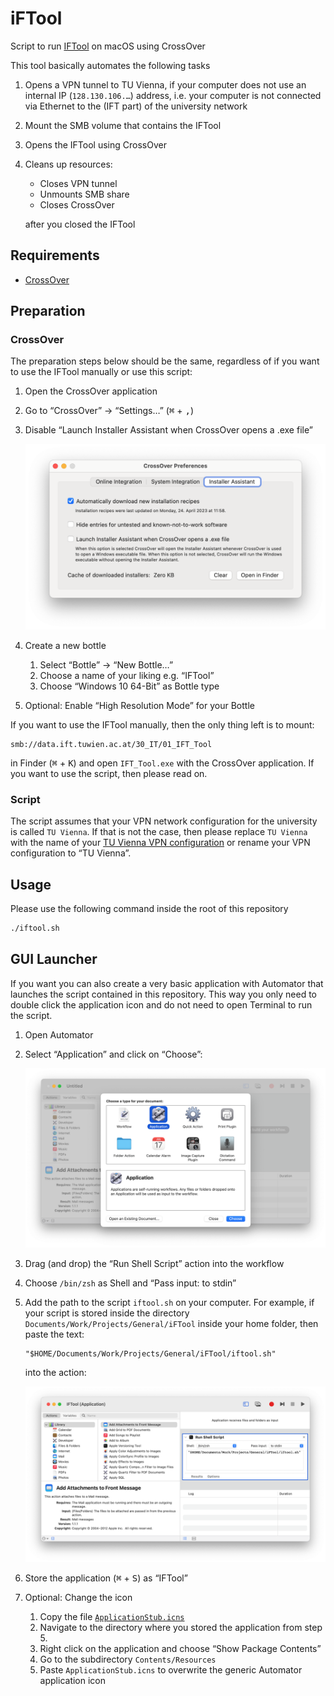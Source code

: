 # iFTool

Script to run [IFTool](smb://data.ift.tuwien.ac.at/30_IT/01_IFT_Tool) on macOS using CrossOver

This tool basically automates the following tasks

1. Opens a VPN tunnel to TU Vienna, if your computer does not use an internal IP (`128.130.106.…`) address, i.e. your computer is not connected via Ethernet to the (IFT part) of the university network
2. Mount the SMB volume that contains the IFTool
3. Opens the IFTool using CrossOver
4. Cleans up resources:

   - Closes VPN tunnel
   - Unmounts SMB share
   - Closes CrossOver

   after you closed the IFTool

[CrossOver]: https://www.codeweavers.com/crossover

## Requirements

- [CrossOver](https://www.codeweavers.com/crossover)

## Preparation

### CrossOver

The preparation steps below should be the same, regardless of if you want to use the IFTool manually or use this script:

1. Open the CrossOver application
2. Go to “CrossOver” → “Settings…” (<kbd>⌘</kbd> + <kbd>,</kbd>)
3. Disable “Launch Installer Assistant when CrossOver opens a .exe file”

   ![CrossOver Preferences](Pictures/CrossOver%20Preferences.webp)

4. Create a new bottle
   1. Select “Bottle” → “New Bottle…”
   2. Choose a name of your liking e.g. “IFTool”
   3. Choose “Windows 10 64-Bit” as Bottle type
5. Optional: Enable “High Resolution Mode” for your Bottle

If you want to use the IFTool manually, then the only thing left is to mount:

```
smb://data.ift.tuwien.ac.at/30_IT/01_IFT_Tool
```

in Finder (<kbd>⌘</kbd> + <kbd>K</kbd>) and open `IFT_Tool.exe` with the CrossOver application. If you want to use the script, then please read on.

### Script

The script assumes that your VPN network configuration for the university is called `TU Vienna`. If that is not the case, then please replace `TU Vienna` with the name of your [TU Vienna VPN configuration](https://www.it.tuwien.ac.at/en/services/network-infrastructure-and-server-services/tunet/vpn-virtual-private-network) or rename your VPN configuration to “TU Vienna”.

## Usage

Please use the following command inside the root of this repository

```sh
./iftool.sh
```

## GUI Launcher

If you want you can also create a very basic application with Automator that launches the script contained in this repository. This way you only need to double click the application icon and do not need to open Terminal to run the script.

1. Open Automator
2. Select “Application” and click on “Choose”:

   ![Create Application](Pictures/Create-Application.webp)

3. Drag (and drop) the “Run Shell Script” action into the workflow
4. Choose `/bin/zsh` as Shell and “Pass input: to stdin”
5. Add the path to the script `iftool.sh` on your computer. For example, if your script is stored inside the directory `Documents/Work/Projects/General/iFTool` inside your home folder, then paste the text:

   ```
   "$HOME/Documents/Work/Projects/General/iFTool/iftool.sh"
   ```

   into the action:

   ![Automator Application](Pictures/Automator-Application.webp)

6. Store the application (<kbd>⌘</kbd> + <kbd>S</kbd>) as “IFTool”
7. Optional: Change the icon

   1. Copy the file [`ApplicationStub.icns`](Pictures/ApplicationStub.icns)
   2. Navigate to the directory where you stored the application from step 5.
   3. Right click on the application and choose “Show Package Contents”
   4. Go to the subdirectory `Contents/Resources`
   5. Paste `ApplicationStub.icns` to overwrite the generic Automator application icon
